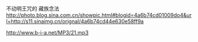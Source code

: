 不动明王咒的 藏族念法
http://photo.blog.sina.com.cn/showpic.html#blogid=4a6b74cd01009do4&url=http://s11.sinaimg.cn/orignal/4a6b74cd44e630e58ff9a
 
http://www.b-i-a.net/MP3/21.mp3
 
